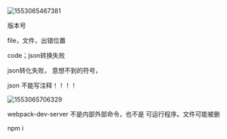

![1553065467381](../../../../../%E5%AD%A6%E4%B9%A0/%E5%BF%AB%E6%8D%B7%E6%96%B9%E5%BC%8F/%E7%AC%94%E8%AE%B0/vue/6/1553065467381.png)

版本号

file，文件，出错位置

code；json转换失败

json转化失败，  意想不到的符号，

json 不能写注释！！！！

![1553065706329](../../../../../%E5%AD%A6%E4%B9%A0/%E5%BF%AB%E6%8D%B7%E6%96%B9%E5%BC%8F/%E7%AC%94%E8%AE%B0/vue/6/1553065706329.png)



webpack-dev-server 不是内部外部命令，也不是 可运行程序。文件可能被删

npm i